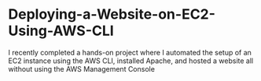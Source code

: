 # Deploying-a-Website-on-EC2-Using-AWS-CLI
I recently completed a hands-on project where I automated the setup of an EC2 instance using the AWS CLI, installed Apache, and hosted a website all without using the AWS Management Console
